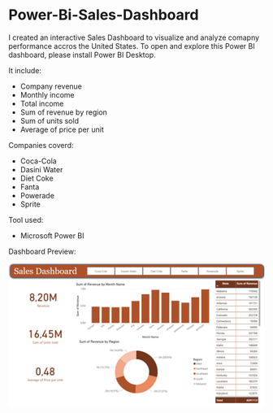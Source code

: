 # Power-Bi-Sales-Dashboard
I created an interactive Sales Dashboard to visualize and analyze comapny performance accros the United States.
To open and explore this Power BI dashboard, please install Power BI Desktop.

It include:
- Company revenue
- Monthly income
- Total income
- Sum of revenue by region                                            
- Sum of units sold
- Average of price per unit

Companies coverd:
- Coca-Cola
- Dasini Water
- Diet Coke
- Fanta
- Powerade
- Sprite

Tool used:
- Microsoft Power BI


Dashboard Preview:


![Sales_Dashboard](Sales-Dashboard.png)
